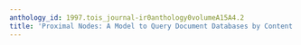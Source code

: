 ```yaml
---
anthology_id: 1997.tois_journal-ir0anthology0volumeA15A4.2
title: 'Proximal Nodes: A Model to Query Document Databases by Content and Structure'
---
```

